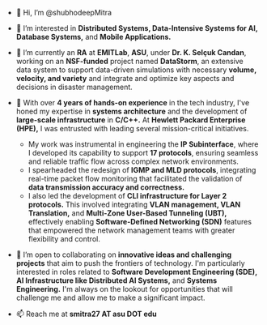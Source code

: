 -   👋 Hi, I’m @shubhodeepMitra
-   👀 I’m interested in **Distributed Systems, Data-Intensive Systems for AI, Database Systems,** and **Mobile Applications.**

-   🌱 I’m currently an **RA** at **EMITLab**, **ASU**, under **Dr. K. Selçuk Candan**, working on an **NSF-funded** project named **DataStorm**, an extensive data system to support data-driven simulations with necessary **volume, velocity, and variety** and integrate and optimize key aspects and decisions in disaster management.

-   💼 With over **4 years of hands-on experience** in the tech industry, I've honed my expertise in **systems architecture** and the development of **large-scale infrastructure** in **C/C++.** At **Hewlett Packard Enterprise (HPE),** I was entrusted with leading several mission-critical initiatives.
    -   My work was instrumental in engineering the **IP Subinterface**, where I developed its capability to support **17 protocols**, ensuring seamless and reliable traffic flow across complex network environments.
    -   I spearheaded the redesign of **IGMP and MLD protocols**, integrating real-time packet flow monitoring that facilitated the validation of **data transmission accuracy and correctness.**
    -   I also led the development of **CLI infrastructure for Layer 2 protocols.** This involved integrating **VLAN management, VLAN Translation,** and **Multi-Zone User-Based Tunneling (UBT),** effectively enabling **Software-Defined Networking (SDN)** features that empowered the network management teams with greater flexibility and control.

-   💞️ I’m open to collaborating on **innovative ideas and challenging projects** that aim to push the frontiers of technology. 
I'm particularly interested in roles related to **Software Development Engineering (SDE), AI Infrastructure like Distributed AI Systems,** and **Systems Engineering.** I'm always on the lookout for opportunities that will challenge me and allow me to make a significant impact.

-   📫 Reach me at **smitra27 AT asu DOT edu**


<!---
shubhodeepMitra/shubhodeepMitra is a ✨ special ✨ repository because its `README.md` (this file) appears on your GitHub profile.
You can click the Preview link to take a look at your changes.
--->
